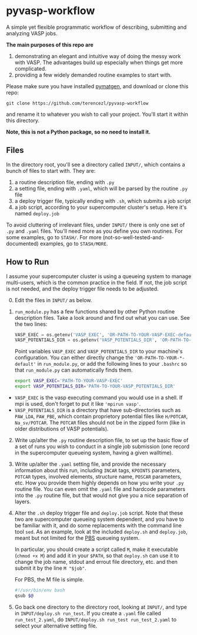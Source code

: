 pyvasp-workflow
===============

A simple yet flexible programmatic workflow of describing, submitting and analyzing VASP jobs.

**The main purposes of this repo are**

1. demonstrating an elegant and intuitive way of doing the messy work with VASP. The advantages build up especially when things get more complicated.
2. providing a few widely demanded routine examples to start with.

Please make sure you have installed [pymatgen](http://pymatgen.org/), and download or clone this repo:

    git clone https://github.com/terencezl/pyvasp-workflow

and rename it to whatever you wish to call your project. You'll start it within this directory.

**Note, this is not a Python package, so no need to install it.**

Files
-----

In the directory root, you'll see a directory called `INPUT/`, which contains a bunch of files to start with. They are:

1. a routine description file, ending with `.py`
2. a setting file, ending with `.yaml`, which will be parsed by the routine `.py` file
3. a deploy trigger file, typically ending with `.sh`, which submits a job script
4. a job script, according to your supercomputer cluster's setup. Here it's named `deploy.job`

To avoid cluttering of irrelevant files, under `INPUT/` there is only one set of `.py` and `.yaml` files. You'll need more as you define you own routines. For some examples, go to `STASH/`. For more (not-so-well-tested-and-documented) examples, go to `STASH/MORE`.

How to Run
----------

I assume your supercomputer cluster is using a queueing system to manage multi-users, which is the common practice in the field. If not, the job script is not needed, and the deploy trigger file needs to be adjusted.

0. Edit the files in `INPUT/` as below.
1. `run_module.py` has a few functions shared by other Python routine description files. Take a look around and find out what you can use. See the two lines:

   ```python
   VASP_EXEC = os.getenv('VASP_EXEC', 'OR-PATH-TO-YOUR-VASP-EXEC-default')
   VASP_POTENTIALS_DIR = os.getenv('VASP_POTENTIALS_DIR', 'OR-PATH-TO-YOUR-VASP_POTENTIALS_DIR-default')
   ```

   Point variables `VASP_EXEC` and `VASP_POTENTIALS_DIR` to your machine's configuration. You can either directly change the `'OR-PATH-TO-YOUR-*-default'` in `run_module.py`, or add the following lines to your `.bashrc` so that `run_module.py` can automatically finds them.

   ```bash
   export VASP_EXEC='PATH-TO-YOUR-VASP-EXEC'
   export VASP_POTENTIALS_DIR='PATH-TO-YOUR-VASP_POTENTIALS_DIR'
   ```

  * `VASP_EXEC` is the vasp executing command you would use in a shell. If mpi is used, don't forget to put it like `'mpirun vasp'`.
  * `VASP_POTENTIALS_DIR` is a directory that have sub-directories such as `PAW_LDA`, `PAW_PBE`, which contain proprietory potential files like `H/POTCAR`, `Na_sv/POTCAR`. The `POTCAR` files should not be in the zipped form (like in older distributions of VASP potentials).

2. Write up/alter the `.py` routine description file, to set up the basic flow of a set of runs you wish to conduct in a single job submission (one record in the supercomputer queueing system, having a given walltime).
3. Write up/alter the `.yaml` setting file, and provide the necessary information about this run, including `INCAR` tags, `KPOINTS` parameters, `POTCAR` types, involved elements, structure name, `POSCAR` parameters, etc. How you provide them highly depends on how you write your `.py` routine file. You can even omit the `.yaml` file and hardcode parameters into the `.py` routine file, but that would not give you a nice separation of layers.
4. Alter the `.sh` deploy trigger file and `deploy.job` script. Note that these two are supercomputer queueing system dependent, and you have to be familiar with it, and do some replacements with the command line tool `sed`. As an example, look at the included `deploy.sh` and `deploy.job`, meant but not limited for the [PBS](https://en.wikipedia.org/wiki/Portable_Batch_System) queueing system. 

   In particular, you should create a script called `M`, make it executable (`chmod +x M`) and add it in your `$PATH`, so that `deploy.sh` can use it to change the job name, stdout and errout file directory, etc. and then submit it by the line `M "$job"`.
   
   For PBS, the M file is simple.
   
   ```bash
   #!/usr/bin/env bash
   qsub $@
   ```

5. Go back one directory to the directory root, looking at `INPUT/`, and type in `INPUT/deploy.sh run_test`. If you create a `.yaml` file called `run_test_2.yaml`, do `INPUT/deploy.sh run_test run_test_2.yaml` to select your alternative setting file.
